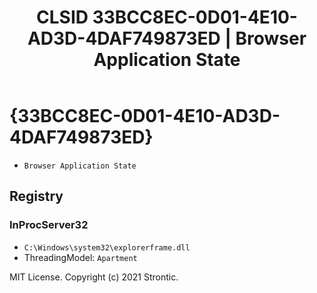 ﻿---
title: "CLSID 33BCC8EC-0D01-4E10-AD3D-4DAF749873ED | Browser Application State"
excerpt: What is COM-Object CLSID 33BCC8EC-0D01-4E10-AD3D-4DAF749873ED?
---

# {33BCC8EC-0D01-4E10-AD3D-4DAF749873ED}

* `Browser Application State`

## Registry


### InProcServer32

* `C:\Windows\system32\explorerframe.dll`
* ThreadingModel: `Apartment`

MIT License. Copyright (c) 2021 Strontic.


